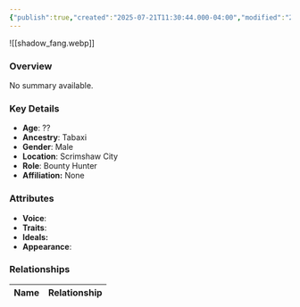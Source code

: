 ```yaml
---
{"publish":true,"created":"2025-07-21T11:30:44.000-04:00","modified":"2025-07-25T11:33:43.000-04:00","published":"2025-07-25T11:33:43.000-04:00","cssclasses":"","Age":"??","Ancestry":"Tabaxi","Gender":"Male","Location":["Scrimshaw City"],"Role":["Bounty Hunter"],"Affiliation":["None"],"Appearances":["[[-The High Rollers Campaign-]]"]}
---
```



![[shadow_fang.webp]]

### Overview
No summary available.

### Key Details
- **Age**: ??
- **Ancestry**: Tabaxi
- **Gender**: Male
- **Location**: Scrimshaw City
- **Role**: Bounty Hunter
- **Affiliation:** None

### Attributes
- **Voice**: 
- **Traits**: 
- **Ideals:** 
- **Appearance**:

### Relationships

| Name  | Relationship |
| ----- | ------------ |
